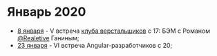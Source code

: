 # Январь 2020

- [8 января](/events/2020/01/2020.01.08.md) - V встреча [клуба верстальщиков](/events/_recurrence/html-css-club.md) с 17: БЭМ с Романом [@Realetive](https://twitter.com/Realetive) Ганиным;
- [23 января](/events/2020/01/2020.01.23.md) - VI встреча Angular-разработчиков c 20;